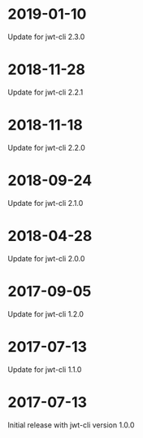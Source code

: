 # 2019-01-10

Update for jwt-cli 2.3.0

# 2018-11-28

Update for jwt-cli 2.2.1

# 2018-11-18

Update for jwt-cli 2.2.0

# 2018-09-24

Update for jwt-cli 2.1.0

# 2018-04-28

Update for jwt-cli 2.0.0

# 2017-09-05

Update for jwt-cli 1.2.0

# 2017-07-13

Update for jwt-cli 1.1.0

# 2017-07-13

Initial release with jwt-cli version 1.0.0
